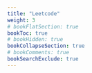 ```yaml
---
title: "Leetcode"
weight: 3
# bookFlatSection: true
bookToc: true
# bookHidden: true
bookCollapseSection: true
# bookComments: true
bookSearchExclude: true
---
```

